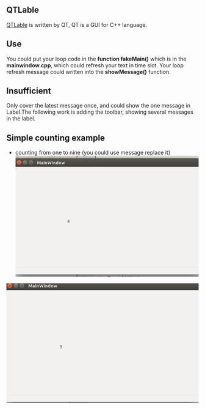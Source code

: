 ## QTLable
[QTLable] is written by QT, QT is a GUI for C++ language.

## Use
You could put your loop code in the **function fakeMain()** which is in the **mainwindow.cpp**, which could refresh your text in time slot.
Your loop refresh message could written into the **showMessage()** function.

## Insufficient
Only cover the latest message once, and could show the one message in Label.The following work is adding the toolbar, showing several messages in the label.

[QTLable]:http://github.com/Su27SK/QTLabel

## Simple counting example
* counting from one to nine (you could use message replace it)
![counting for one to nine](https://github.com/Su27SK/QTLabel/blob/master/count1.png)

![counting for one to nine](https://github.com/Su27SK/QTLabel/blob/master/count2.png)


